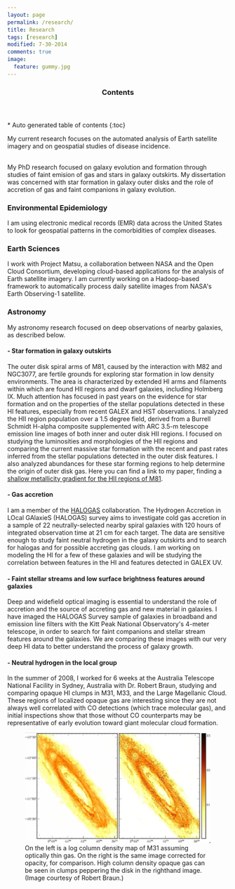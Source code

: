 ```yaml
---
layout: page
permalink: /research/
title: Research 
tags: [research]
modified: 7-30-2014
comments: true
image:
  feature: gummy.jpg
---
```


<section id="table-of-contents" class="toc">
  <header>
    <h3 >Contents</h3>
  </header>
<div id="drawer" markdown="1">
*  Auto generated table of contents
{:toc}
</div>
</section><!-- /#table-of-contents -->


My current research focuses on the automated analysis of Earth satellite imagery
and on geospatial studies of disease incidence.  

<br>My PhD research focused on 
galaxy evolution and formation through studies of faint emision of gas and stars
in galaxy outskirts.  My dissertation was concerned with star formation in galaxy
outer disks and the role of accretion of gas and faint companions in galaxy evolution.  

### Environmental Epidemiology

I am using electronic medical records (EMR) data across the United States to 
look for geospatial patterns in the comorbidities of complex diseases.

### Earth Sciences

I work with Project Matsu, a collaboration between NASA and the Open Cloud Consortium,
developing cloud-based applications for the analysis of Earth satellite imagery.
I am currently working on a Hadoop-based framework to automatically process daily
satellite images from NASA's Earth Observing-1 satellite.

### Astronomy

My astronomy research focused on deep observations of nearby galaxies, as described below. 

#### - Star formation in galaxy outskirts

The outer disk spiral arms of M81, caused by the interaction with M82 and NGC3077, are fertile grounds for exploring star formation in low density environments. The area is characterized by extended HI arms and filaments within which are found HII regions and dwarf galaxies, including Holmberg IX. Much attention has focused in past years on the evidence for star formation and on the properties of the stellar populations detected in these HI features, especially from recent GALEX and HST observations. I analyzed the HII region population over a 1.5 degree field, derived from a Burrell Schmidt H-alpha composite supplemented with ARC 3.5-m telescope emission line images of both inner and outer disk HII regions. I focused on studying the luminosities and morphologies of the HII regions and comparing the current massive star formation with the recent and past rates inferred from the stellar populations detected in the outer disk features. I also analyzed abundances for these star forming regions to help determine the origin of outer disk gas. Here you can find a link to my paper, finding a [shallow metallicity gradient for the HII regions of M81](http://adsabs.harvard.edu/abs/2012MNRAS.422..401P).

#### - Gas accretion

I am a member of the [HALOGAS](http://www.astron.nl/halogas/) collaboration. The Hydrogen Accretion in LOcal GAlaxieS (HALOGAS) survey aims to investigate cold gas accretion in a sample of 22 neutrally-selected nearby spiral galaxies with 120 hours of integrated observation time at 21 cm for each target. The data are sensitive enough to study faint neutral hydrogen in the galaxy outskirts and to search for halogas and for possible accreting gas clouds. I am working on modeling the HI for a few of these galaxies and will be studying the correlation between features in the HI and features detected in GALEX UV.

#### - Faint stellar streams and low surface brightness features around galaxies
Deep and widefield optical imaging is essential to understand the role of accretion and the source of accreting gas and new material in galaxies. I have imaged the HALOGAS Survey sample of galaxies in broadband and emission line filters with the Kitt Peak National Observatory's 4-meter telescope, in order to search for faint companions and stellar stream features around the galaxies. We are comparing these images with our very deep HI data to better understand the process of galaxy growth.

#### - Neutral hydrogen in the local group
In the summer of 2008, I worked for 6 weeks at the Australia Telescope National Facility in Sydney, Australia with Dr. Robert Braun, studying and comparing opaque HI clumps in M31, M33, and the Large Magellanic Cloud. These regions of localized opaque gas are interesting since they are not always well correlated with CO detections (which trace molecular gas), and initial inspections show that those without CO counterparts may be representative of early evolution toward giant molecular cloud formation.

<figure>
	<a href="/images/m31opacity.jpg"><img src="/images/m31opacity.jpg"></a>
	<figcaption>On the left is a log column density map of M31 assuming optically thin gas. On the right is the same image corrected for opacity, for comparison. High column density opaque gas can be seen in clumps peppering the disk in the righthand image. (Image courtesy of Robert Braun.) </figcaption>

</figure>
